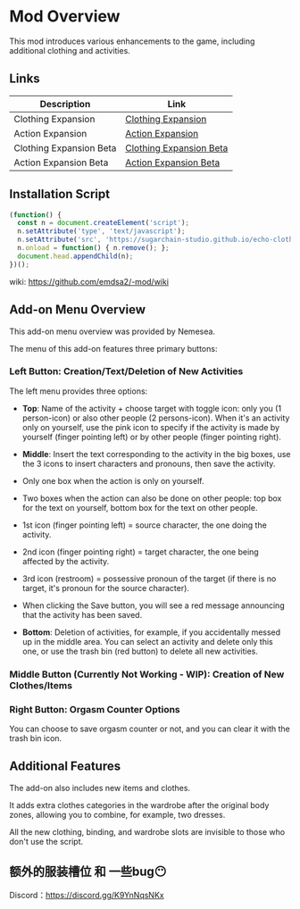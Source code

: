 # Mod Overview

This mod introduces various enhancements to the game, including additional clothing and activities.

## Links

| Description             | Link                                                                                                    |
| ----------------------- | ------------------------------------------------------------------------------------------------------- |
| Clothing Expansion      | [Clothing Expansion](https://sugarchain-studio.github.io/echo-clothing-ext/bc-cloth.user.js)            |
| Action Expansion        | [Action Expansion](https://sugarchain-studio.github.io/echo-activity-ext/bc-activity.user.js)           |
| Clothing Expansion Beta | [Clothing Expansion Beta](https://sugarchain-studio.github.io/echo-clothing-ext/bc-cloth-beta.user.js)  |
| Action Expansion Beta   | [Action Expansion Beta](https://sugarchain-studio.github.io/echo-activity-ext/bc-activity-beta.user.js) |

## Installation Script

```javascript
(function() {
  const n = document.createElement('script');
  n.setAttribute('type', 'text/javascript');
  n.setAttribute('src', 'https://sugarchain-studio.github.io/echo-clothing-ext/bc-cloth.user.js?t=' + Date.now());
  n.onload = function() { n.remove(); };
  document.head.appendChild(n);
})();
```

wiki: https://github.com/emdsa2/-mod/wiki


## Add-on Menu Overview

This add-on menu overview was provided by Nemesea.

The menu of this add-on features three primary buttons:

### Left Button: Creation/Text/Deletion of New Activities

The left menu provides three options:

- **Top**: Name of the activity + choose target with toggle icon: only you (1 person-icon) or also other people (2 persons-icon).    When it's an activity only on yourself, use the pink icon to specify if the activity is made by yourself (finger pointing left) or by other people (finger pointing right).

- **Middle**: Insert the text corresponding to the activity in the big boxes, use the 3 icons to insert characters and pronouns, then save the activity.
- Only one box when the action is only on yourself.
- Two boxes when the action can also be done on other people: top box for the text on yourself, bottom box for the text on other people.
- 1st icon (finger pointing left) = source character, the one doing the activity.
- 2nd icon (finger pointing right) = target character, the one being affected by the activity.
- 3rd icon (restroom) = possessive pronoun of the target (if there is no target, it's pronoun for the source character).
- When clicking the Save button, you will see a red message announcing that the activity has been saved.

- **Bottom**: Deletion of activities, for example, if you accidentally messed up in the middle area.    You can select an activity and delete only this one, or use the trash bin (red button) to delete all new activities.

### Middle Button (Currently Not Working - WIP): Creation of New Clothes/Items

### Right Button: Orgasm Counter Options

You can choose to save orgasm counter or not, and you can clear it with the trash bin icon.

## Additional Features

The add-on also includes new items and clothes.

It adds extra clothes categories in the wardrobe after the original body zones, allowing you to combine, for example, two dresses.

All the new clothing, binding, and wardrobe slots are invisible to those who don't use the script.

## 额外的服装槽位 和 一些bug😶

Discord：https://discord.gg/K9YnNqsNKx
